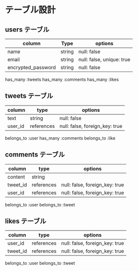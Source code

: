 # テーブル設計

## users テーブル

| column             | Type   | options                   |
| ------------------ | ------ | ------------------------- |
| name               | string | null: false               |
| email              | string | null: false, unique: true |
| encrypted_password | string | null: false               |

has_many :tweets
has_many :comments
has_many :likes

## tweets テーブル

| column   | type       | options                        |
| -------- | ---------- | ------------------------------ |
| text     | string     | null: false                    |
| user_id  | references | null: false, foreign_key: true |

belongs_to :user
has_many :comments
belongs_to :like

## comments テーブル

| column   | type       | options                        |
| -------- | ---------- | ------------------------------ |
| content  | string     |                                |
| tweet_id | references | null: false, foreign_key: true |
| user_id  | references | null: false, foreign_key: true |

belongs_to :user
belongs_to :tweet

## likes テーブル

| column   | type       | options                        |
| -------- | ---------- | ------------------------------ |
| user_id  | references | null: false, foreign_key: true |
| tweet_id | references | null: false, foreign_key: true |

belongs_to :user
belongs_to :tweet